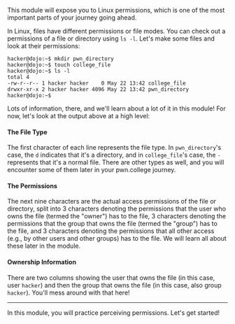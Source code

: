 This module will expose you to Linux permissions, which is one of the most important parts of your journey going ahead.

In Linux, files have different permissions or file modes. You can check out a permissions of a file or directory using `ls -l`.
Let's make some files and look at their permissions:

```console
hacker@dojo:~$ mkdir pwn_directory
hacker@dojo:~$ touch college_file
hacker@dojo:~$ ls -l
total 4
-rw-r--r-- 1 hacker hacker    0 May 22 13:42 college_file
drwxr-xr-x 2 hacker hacker 4096 May 22 13:42 pwn_directory
hacker@dojo:~$
```

Lots of information, there, and we'll learn about a lot of it in this module!
For now, let's look at the output above at a high level:

#### The File Type

The first character of each line represents the file type.
In `pwn_directory`'s case, the `d` indicates that it's a directory, and in `college_file`'s case, the `-` represents that it's a normal file.
There are other types as well, and you will encounter some of them later in your pwn.college journey.

#### The Permissions

The next nine characters are the actual access permissions of the file or directory, split into 3 characters denoting the permissions that the user who owns the file (termed the "owner") has to the file, 3 characters denoting the permissions that the group that owns the file (termed the "group") has to the file, and 3 characters denoting the permissions that all other access (e.g., by other users and other groups) has to the file.
We will learn all about these later in the module.

#### Ownership Information

There are two columns showing the user that owns the file (in this case, user `hacker`) and then the group that owns the file (in this case, also group `hacker`).
You'll mess around with that here!

----

In this module, you will practice perceiving permissions.
Let's get started!
